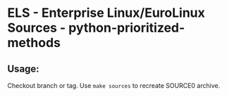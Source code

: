 # ELS - Enterprise Linux/EuroLinux Sources - python-prioritized-methods
 
## Usage:
  Checkout branch or tag. Use `make sources` to recreate  SOURCE0 archive.
